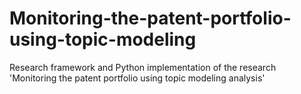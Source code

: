 # Monitoring-the-patent-portfolio-using-topic-modeling
Research framework and Python implementation of the research 'Monitoring the patent portfolio using topic modeling analysis'
